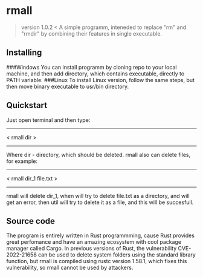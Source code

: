 # rmall
> version 1.0.2 <
A simple programm, inteneded to replace "rm" and "rmdir" by combining their features in single executable.

## Installing
###Windows
You can install programm by cloning repo to your local machine, and then add directory, which contains executable, directly to PATH variable. 
###Linux
To install Linux version, follow the same steps, but then move binary executable to usr/bin directory.

## Quickstart
Just open terminal and then type:
***
< rmall dir >
***
Where dir - directory, which should be deleted. rmall also can delete files, for example:
***
< rmall dir_1 file.txt >
***
rmall will delete dir_1, when will try to delete file.txt as a directory, and will get an error, then util will try to delete it as a file, and this will be succesfull.

## Source code
The program is entirely written in Rust programmming, cause Rust provides great perfomance and have an amazing ecosystem with cool package manager called Cargo. In previous versions of Rust, the vulnerability CVE-2022-21658 can be used to delete system folders using the standard library function, but rmall is compiled using rustc version 1.58.1, which fixes this vulnerability, so rmall cannot be used by attackers. 
